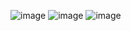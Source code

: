 ![image](https://github.com/user-attachments/assets/c30547ae-20e4-4200-a5f0-f7f0eabbc25d)
![image](https://github.com/user-attachments/assets/ecfba60f-bc94-45e8-88b5-e389f647f48f)
![image](https://github.com/user-attachments/assets/883a8b68-e9d4-4d34-b78a-7347a4f95027)

